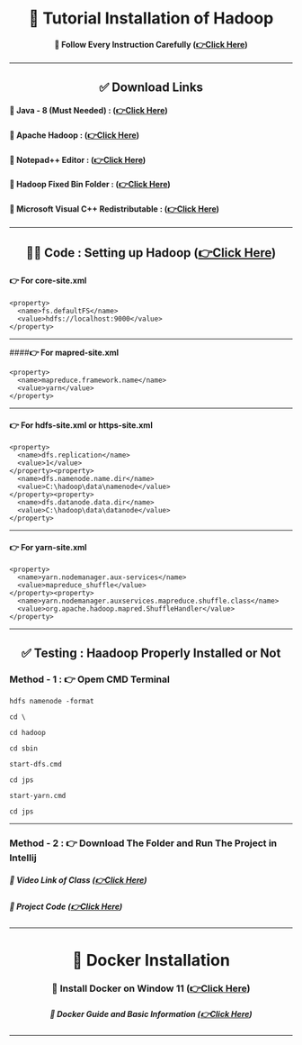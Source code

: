 
<div align = "center">

# 🎥 Tutorial Installation of Hadoop

#### 🧠 Follow Every Instruction Carefully  **([👉Click Here](https://youtu.be/knAS0w-jiUk?si=DffG6Zoubzt2Dad3))**

</div>

<hr>

<div align = "center">

## ✅ Download Links

</div>

#### 🧠 Java - 8 (Must Needed) : **([👉Click Here](https://www.oracle.com/java/technologies/javase/javase8-archive-downloads.html#license-lightbox))**

#### 🧠 Apache Hadoop : **([👉Click Here](https://hadoop.apache.org/releases.html))**

#### 🧠 Notepad++ Editor : **([👉Click Here](https://notepad-plus-plus.org/downloads/))**

#### 🧠 Hadoop Fixed Bin Folder : **([👉Click Here](https://drive.google.com/file/d/1nCN_jK7EJF2DmPUUxgOggnvJ6k6tksYz/view))**

#### 🧠 Microsoft Visual C++ Redistributable : **([👉Click Here](https://drive.google.com/file/d/1nCN_jK7EJF2DmPUUxgOggnvJ6k6tksYz/view))**

<hr>

<div align = "center">

## 👩‍💻 Code : Setting up Hadoop **([👉Click Here](https://learn.microsoft.com/en-us/cpp/windows/latest-supported-vc-redist?view=msvc-170))**

</div>

#### **👉 For core-site.xml**

```
<property>
  <name>fs.defaultFS</name>
  <value>hdfs://localhost:9000</value>
</property>
```
<hr>

####**👉 For mapred-site.xml**

```
<property>
  <name>mapreduce.framework.name</name>
  <value>yarn</value>
</property>

```
<hr>

#### **👉 For hdfs-site.xml or https-site.xml**

```
<property>
  <name>dfs.replication</name>
  <value>1</value>
</property><property>
  <name>dfs.namenode.name.dir</name>
  <value>C:\hadoop\data\namenode</value>
</property><property>
  <name>dfs.datanode.data.dir</name>
  <value>C:\hadoop\data\datanode</value>
</property>
```
<hr>

#### **👉 For yarn-site.xml**

```
<property>
  <name>yarn.nodemanager.aux-services</name>
  <value>mapreduce_shuffle</value>
</property><property>
  <name>yarn.nodemanager.auxservices.mapreduce.shuffle.class</name>
  <value>org.apache.hadoop.mapred.ShuffleHandler</value>
</property>
```

<hr>

<div align = "center">

## ✅ Testing : Haadoop Properly Installed or Not

</div>


### **Method - 1 : 👉 Opem CMD Terminal**

```
hdfs namenode -format
```
```
cd \
```
```
cd hadoop
```
```
cd sbin
```
```
start-dfs.cmd
```
```
cd jps
```
```
start-yarn.cmd
```
```
cd jps
```

<hr>

### **Method - 2 : 👉 Download The Folder and Run The Project in Intellij**

##### 🧠 Video Link of Class **([👉Click Here](https://drive.google.com/file/d/1VMzOIztVlbw-2wOt8s-h7RB8AC0ld7th/view))**

##### 🧠 Project Code **([👉Click Here](https://github.com/CosmicBeing09/Hadoop-Demo-Word-Count-with-Java-and-Maven))**
<hr>

<div align = "center">

# 🎥 Docker Installation 

### 🧠 Install Docker on Window 11  **([👉Click Here](https://youtu.be/WDEdRmTCSs8?si=8gRvkju3qT8o3mox))**


##### 🧠 Docker Guide and Basic Information **([👉Click Here](https://youtu.be/31k6AtW-b3Y?si=ftTXqU15KWkAtKyP))**

</div>

<hr>